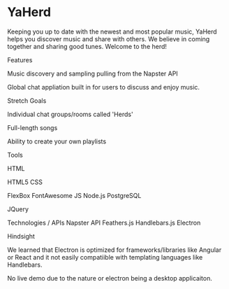 # YaHerd

Keeping you up to date with the newest and most popular music, 
YaHerd helps you discover music and share with others. 
We believe in coming together and sharing good tunes. Welcome to the herd!


Features

Music discovery and sampling pulling from the Napster API 

Global chat appliation built in for users to discuss and enjoy music. 

Stretch Goals

Individual chat groups/rooms called 'Herds'

Full-length songs 

Ability to create your own playlists 

Tools

HTML

HTML5
CSS

FlexBox
FontAwesome
JS
Node.js 
PostgreSQL

JQuery

Technologies / APIs
Napster API
Feathers.js
Handlebars.js
Electron

Hindsight

We learned that Electron is optimized for frameworks/libraries like Angular or React
and it not easily compatiible with templating languages like Handlebars. 

No live demo due to the nature or electron being a desktop applicaiton. 
